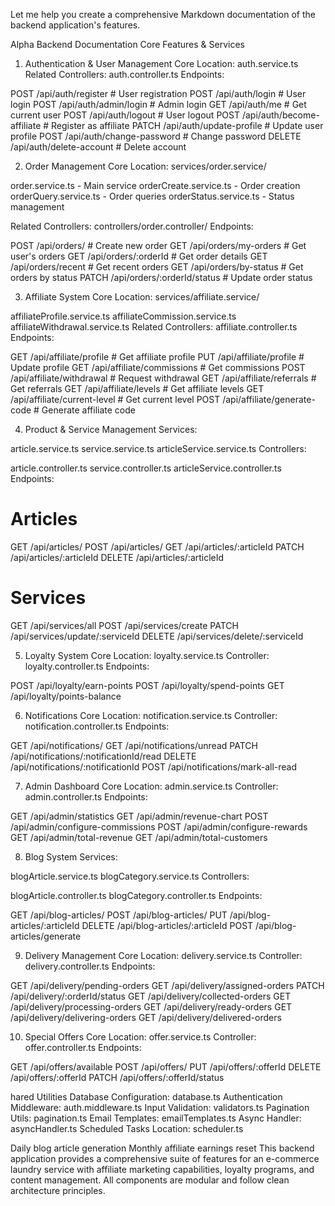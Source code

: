 Let me help you create a comprehensive Markdown documentation of the backend application's features.

Alpha Backend Documentation
Core Features & Services
1. Authentication & User Management
Core Location: auth.service.ts Related Controllers: auth.controller.ts Endpoints:


POST /api/auth/register        # User registration
POST /api/auth/login          # User login 
POST /api/auth/admin/login    # Admin login
GET /api/auth/me              # Get current user
POST /api/auth/logout         # User logout
POST /api/auth/become-affiliate # Register as affiliate
PATCH /api/auth/update-profile # Update user profile
POST /api/auth/change-password # Change password
DELETE /api/auth/delete-account # Delete account


2. Order Management
Core Location: services/order.service/


order.service.ts - Main service
orderCreate.service.ts - Order creation
orderQuery.service.ts - Order queries
orderStatus.service.ts - Status management

Related Controllers: controllers/order.controller/ Endpoints:


POST /api/orders/             # Create new order
GET /api/orders/my-orders     # Get user's orders
GET /api/orders/:orderId      # Get order details
GET /api/orders/recent        # Get recent orders
GET /api/orders/by-status     # Get orders by status
PATCH /api/orders/:orderId/status # Update order status


3. Affiliate System
Core Location: services/affiliate.service/

affiliateProfile.service.ts
affiliateCommission.service.ts
affiliateWithdrawal.service.ts
Related Controllers: affiliate.controller.ts Endpoints:

GET /api/affiliate/profile    # Get affiliate profile
PUT /api/affiliate/profile    # Update profile
GET /api/affiliate/commissions # Get commissions
POST /api/affiliate/withdrawal # Request withdrawal
GET /api/affiliate/referrals   # Get referrals
GET /api/affiliate/levels      # Get affiliate levels
GET /api/affiliate/current-level # Get current level
POST /api/affiliate/generate-code # Generate affiliate code


4. Product & Service Management
Services:

article.service.ts
service.service.ts
articleService.service.ts
Controllers:

article.controller.ts
service.controller.ts
articleService.controller.ts
Endpoints:


# Articles
GET /api/articles/
POST /api/articles/
GET /api/articles/:articleId
PATCH /api/articles/:articleId
DELETE /api/articles/:articleId

# Services
GET /api/services/all
POST /api/services/create
PATCH /api/services/update/:serviceId
DELETE /api/services/delete/:serviceId



5. Loyalty System
Core Location: loyalty.service.ts Controller: loyalty.controller.ts Endpoints:


POST /api/loyalty/earn-points
POST /api/loyalty/spend-points
GET /api/loyalty/points-balance


6. Notifications
Core Location: notification.service.ts Controller: notification.controller.ts Endpoints:


GET /api/notifications/
GET /api/notifications/unread
PATCH /api/notifications/:notificationId/read
DELETE /api/notifications/:notificationId
POST /api/notifications/mark-all-read


7. Admin Dashboard
Core Location: admin.service.ts Controller: admin.controller.ts Endpoints:


GET /api/admin/statistics
GET /api/admin/revenue-chart
POST /api/admin/configure-commissions
POST /api/admin/configure-rewards
GET /api/admin/total-revenue
GET /api/admin/total-customers


8. Blog System
Services:

blogArticle.service.ts
blogCategory.service.ts
Controllers:

blogArticle.controller.ts
blogCategory.controller.ts
Endpoints:


GET /api/blog-articles/
POST /api/blog-articles/
PUT /api/blog-articles/:articleId
DELETE /api/blog-articles/:articleId
POST /api/blog-articles/generate


9. Delivery Management
Core Location: delivery.service.ts Controller: delivery.controller.ts Endpoints:


GET /api/delivery/pending-orders
GET /api/delivery/assigned-orders
PATCH /api/delivery/:orderId/status
GET /api/delivery/collected-orders
GET /api/delivery/processing-orders
GET /api/delivery/ready-orders
GET /api/delivery/delivering-orders
GET /api/delivery/delivered-orders



10. Special Offers
Core Location: offer.service.ts Controller: offer.controller.ts Endpoints:



GET /api/offers/available
POST /api/offers/
PUT /api/offers/:offerId
DELETE /api/offers/:offerId
PATCH /api/offers/:offerId/status


hared Utilities
Database Configuration: database.ts
Authentication Middleware: auth.middleware.ts
Input Validation: validators.ts
Pagination Utils: pagination.ts
Email Templates: emailTemplates.ts
Async Handler: asyncHandler.ts
Scheduled Tasks
Location: scheduler.ts

Daily blog article generation
Monthly affiliate earnings reset
This backend application provides a comprehensive suite of features for an e-commerce laundry service with affiliate marketing capabilities, loyalty programs, and content management. All components are modular and follow clean architecture principles.
